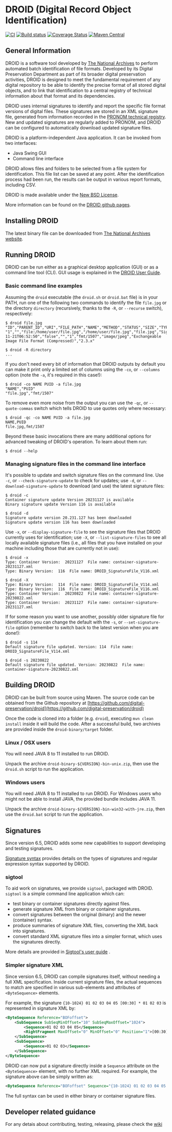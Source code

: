 # DROID (Digital Record Object Identification) 

[![CI](https://github.com/digital-preservation/droid/workflows/CI/badge.svg)](https://github.com/digital-preservation/droid/actions?query=workflow%3ACI)
[![Build status](https://ci.appveyor.com/api/projects/status/hrr6c3ckbghjvd7h/branch/master?svg=true)](https://ci.appveyor.com/project/dpreservation/droid/branch/master)
[![Coverage Status](https://coveralls.io/repos/github/digital-preservation/droid/badge.svg?branch=master)](https://coveralls.io/github/digital-preservation/droid?branch=master)
[![Maven Central](https://maven-badges.herokuapp.com/maven-central/uk.gov.nationalarchives/droid/badge.svg)](https://search.maven.org/search?q=g:uk.gov.nationalarchives)

## General Information

DROID is a software tool developed by [The National Archives](http://www.nationalarchives.gov.uk/ "The National Archives Website") to perform automated batch identification of file formats. Developed by its Digital Preservation Department as part of its broader digital preservation activities, DROID is designed to meet the fundamental requirement of any digital repository to be able to identify the precise format of all stored digital objects, and to link that identification to a central registry of technical information about that format and its dependencies.

DROID uses internal signatures to identify and report the specific file format versions of digital files. These signatures are stored in an XML signature file, generated from information recorded in the [PRONOM technical registry](http://www.nationalarchives.gov.uk/PRONOM/Default.aspx "PRONOM Technical Registry"). New and updated signatures are regularly added to PRONOM, and DROID can be configured to automatically download updated signature files.

DROID is a platform-independent Java application. It can be invoked from two interfaces:

* Java Swing GUI
* Command line interface

DROID allows files and folders to be selected from a file system for identification. This file list can be saved at any point. After the identification process had been run, the results can be output in various report formats, including CSV.

DROID is made available under the [New BSD License](https://raw.github.com/digital-preservation/droid/master/license.md).

More information can be found on the [DROID github pages](https://digital-preservation.github.io/droid/).

## Installing DROID

The latest binary file can be downloaded from [The National Archives website](https://www.nationalarchives.gov.uk/information-management/manage-information/preserving-digital-records/droid/ "The National Archives website").

## Running DROID

DROID can be run either as a graphical desktop application (GUI) or as a command line tool (CLI). GUI usage is explained in the [DROID User Guide](https://cdn.nationalarchives.gov.uk/documents/information-management/droid-user-guide.pdf).

### Basic command line examples

Assuming the `droid` executable (the `droid.sh` or `droid.bat` file) is in your PATH, run one of the following two commands to identify the file `file.jpg` or the directory `directory` (recursively, thanks to the `-R`, or `--recurse` switch), respectively:

~~~console
$ droid file.jpg
"ID","PARENT_ID","URI","FILE_PATH","NAME","METHOD","STATUS","SIZE","TYPE","EXT","LAST_MODIFIED","EXTENSION_MISMATCH","HASH","FORMAT_COUNT","PUID","MIME_TYPE","FORMAT_NAME","FORMAT_VERSION"
"1","","file:/home/user/file.jpg","/home/user/file.jpg","file.jpg","Signature","Done","1689552","File","jpg","2017-11-21T06:52:50","false","","1","fmt/1507","image/jpeg","Exchangeable Image File Format (Compressed)","2.3.x"

$ droid -R directory
...
~~~

If you don't need every bit of information that DROID outputs by default you can make it print only a limited set of columns using the `-co`, or `--columns` option (note the `-a`, it's required in this case!):

~~~console
$ droid -co NAME PUID -a file.jpg
"NAME","PUID"
"file.jpg","fmt/1507"
~~~

To remove even more noise from the output you can use the `-qc`, or `--quote-commas` switch which tells DROID to use quotes only where necessary:

~~~console
$ droid -qc -co NAME PUID -a file.jpg
NAME,PUID
file.jpg,fmt/1507
~~~

Beyond these basic invocations there are many additional options for advanced tweaking of DROID's operation. To learn about them run:

~~~console
$ droid --help
~~~

### Managing signature files in the command line interface

It's possible to update and switch signature files on the command line. Use `-c`, or `--check-signature-update` to check for updates; use `-d`, or `--download-signature-update` to download (and use) the latest signature files:

~~~console
$ droid -c
Container signature update Version 20231127 is available
Binary signature update Version 116 is available

$ droid -d
Signature update version 20.231.127 has been downloaded
Signature update version 116 has been downloaded
~~~

Use `-x`, or `--display-signature-file` to see the signature files that DROID currently uses for identification; use `-X`, or `--list-signature-files` to see all locally available signature files (i.e., all files that you have installed on your machine including those that are currently not in use):

~~~console
$ droid -x
Type: Container Version:  20231127  File name: container-signature-20231127.xml
Type: Binary Version:  116  File name: DROID_SignatureFile_V116.xml

$ droid -X
Type: Binary Version:  114  File name: DROID_SignatureFile_V114.xml
Type: Binary Version:  116  File name: DROID_SignatureFile_V116.xml
Type: Container Version:  20230822  File name: container-signature-20230822.xml
Type: Container Version:  20231127  File name: container-signature-20231127.xml
~~~

If for some reason you want to use another, possibly older signature file for identification you can change the default with the `-s`, or `--set-signature-file` option (remember to switch back to the latest version when you are done!):

~~~console
$ droid -s 114
Default signature file updated. Version: 114  File name: DROID_SignatureFile_V114.xml

$ droid -s 20230822
Default signature file updated. Version: 20230822  File name: container-signature-20230822.xml
~~~

## Building DROID

DROID can be built from source using Maven. The source code can be obtained from the Github repository at [https://github.com/digital-preservation/droid](https://github.com/digital-preservation/droid)
   
Once the code is cloned into a folder (e.g. `droid`), executing `mvn clean install` inside it will build the code. After a successful build, two archives are provided inside the `droid-binary/target` folder.

### Linux / OSX users

You will need JAVA 8 to 11 installed to run DROID.

Unpack the archive `droid-binary-${VERSION}-bin-unix.zip`, then use the `droid.sh` script to run the application.

### Windows users

You will need JAVA 8 to 11 installed to run DROID. For Windows users who might not be able to install JAVA, the provided bundle includes JAVA 11.

Unpack the archive `droid-binary-${VERSION}-bin-win32-with-jre.zip`, then use the `droid.bat` script to run the application.

## Signatures

Since version 6.5, DROID adds some new capabilities to support developing and testing signatures.

[Signature syntax](Signature%20syntax.md) provides details on the types of signatures and regular expression syntax supported by DROID.

### sigtool

To aid work on signatures, we provide `sigtool`, packaged with DROID. `sigtool` is a simple command line application which can:

 * test binary or container signatures directly against files.
 * generate signature XML from binary or container signatures.
 * convert signatures between the original (binary) and the newer (container) syntax.
 * produce summaries of signature XML files, converting the XML back into signatures.
 * convert standard XML signature files into a simpler format, which uses the signatures directly.

More details are provided in [Sigtool's user guide](droid-binary/bin/Using%20sigtool.txt) .

### Simpler signature XML

Since version 6.5, DROID can compile signatures itself, without needing a full XML specification. Inside current signature files, the actual sequences to match are specified in various sub-elements and attributes of `<ByteSequence>` elements. 

For example, the signature `{10-1024} 01 02 03 04 05 [00:30] * 01 02 03` is represented in signature XML by:

```xml
<ByteSequence Reference="BOFoffset">
    <SubSequence SubSeqMinOffset="10" SubSeqMaxOffset="1024">
        <Sequence>01 02 03 04 05</Sequence>
        <RightFragment MaxOffset="0" MinOffset="0" Position="1">[00:30]</RightFragment>
    </SubSequence>
    <SubSequence>
        <Sequence>01 02 03</Sequence>
    </SubSequence>
</ByteSequence>
```

DROID can now put a signature directly inside a `Sequence` attribute on the `<ByteSequence>` element, with no further XML required.  For example, the signature above can be simply written as:

```xml
<ByteSequence Reference="BOFoffset" Sequence="{10-1024} 01 02 03 04 05 [00:30] * 01 02 03" />
```

The full syntax can be used in either binary or container signature files.

## Developer related guidance

For any detais about contributing, testing, releasing, please check the [wiki](https://github.com/digital-preservation/droid/wiki)
